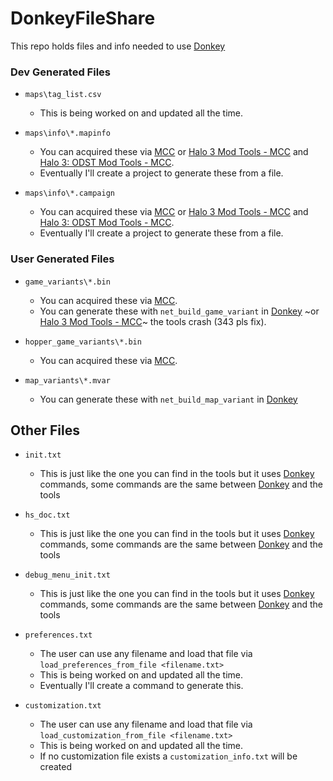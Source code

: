 # DonkeyFileShare

This repo holds files and info needed to use [Donkey](https://github.com/twist84/ManagedDonkey)

### Dev Generated Files
- `maps\tag_list.csv`
	- This is being worked on and updated all the time.

- `maps\info\*.mapinfo`
	- You can acquired these via [MCC](https://store.steampowered.com/app/976730/) or [Halo 3 Mod Tools - MCC](https://store.steampowered.com/app/1695791/) and [Halo 3: ODST Mod Tools - MCC](https://store.steampowered.com/app/1695794/).
	- Eventually I'll create a project to generate these from a file.

- `maps\info\*.campaign`
	- You can acquired these via [MCC](https://store.steampowered.com/app/976730/) or [Halo 3 Mod Tools - MCC](https://store.steampowered.com/app/1695791/) and [Halo 3: ODST Mod Tools - MCC](https://store.steampowered.com/app/1695794/).
	- Eventually I'll create a project to generate these from a file.

### User Generated Files
- `game_variants\*.bin`
	- You can acquired these via [MCC](https://store.steampowered.com/app/976730/).
	- You can generate these with `net_build_game_variant` in [Donkey](https://github.com/twist84/ManagedDonkey) ~or [Halo 3 Mod Tools - MCC](https://store.steampowered.com/app/1695791/)~ the tools crash (343 pls fix).

- `hopper_game_variants\*.bin`
	- You can acquired these via [MCC](https://store.steampowered.com/app/976730/).

- `map_variants\*.mvar`
	- You can generate these with `net_build_map_variant` in [Donkey](https://github.com/twist84/ManagedDonkey)

## Other Files
- `init.txt`
	- This is just like the one you can find in the tools but it uses [Donkey](https://github.com/twist84/ManagedDonkey) commands, some commands are the same between [Donkey](https://github.com/twist84/ManagedDonkey) and the tools
- `hs_doc.txt`
	- This is just like the one you can find in the tools but it uses [Donkey](https://github.com/twist84/ManagedDonkey) commands, some commands are the same between [Donkey](https://github.com/twist84/ManagedDonkey) and the tools
- `debug_menu_init.txt`
	- This is just like the one you can find in the tools but it uses [Donkey](https://github.com/twist84/ManagedDonkey) commands, some commands are the same between [Donkey](https://github.com/twist84/ManagedDonkey) and the tools

- `preferences.txt`
	- The user can use any filename and load that file via `load_preferences_from_file <filename.txt>`
	- This is being worked on and updated all the time.
	- Eventually I'll create a command to generate this.

- `customization.txt`
	- The user can use any filename and load that file via `load_customization_from_file <filename.txt>`
	- This is being worked on and updated all the time.
	- If no customization file exists a `customization_info.txt` will be created
